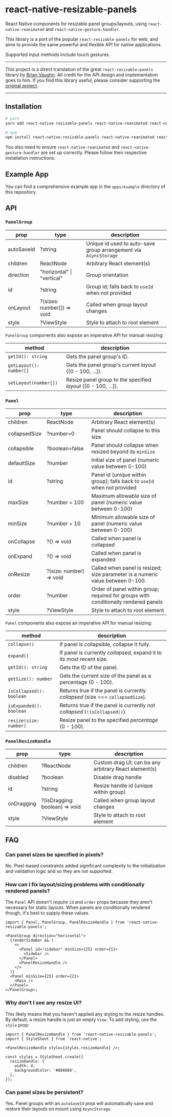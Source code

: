 # react-native-resizable-panels

React Native components for resizable panel groups/layouts, using `react-native-reanimated` and `react-native-gesture-handler`.

This library is a port of the popular `react-resizable-panels` for web, and aims to provide the same powerful and flexible API for native applications.

Supported input methods include touch gestures.

---

This project is a direct translation of the great `react-resizable-panels` library by [Brian Vaughn](https://github.com/bvaughn). All credit for the API design and implementation goes to him. If you find this library useful, please consider supporting the [original project](https://github.com/bvaughn/react-resizable-panels).

---

## Installation

```bash
# yarn
yarn add react-native-resizable-panels react-native-reanimated react-native-gesture-handler

# npm
npm install react-native-resizable-panels react-native-reanimated react-native-gesture-handler
```

You also need to ensure `react-native-reanimated` and `react-native-gesture-handler` are set up correctly. Please follow their respective installation instructions.

## Example App

You can find a comprehensive example app in the `apps/example` directory of this repository.

## API

### `PanelGroup`

| prop       | type                       | description                                                      |
| ---------- | -------------------------- | ---------------------------------------------------------------- |
| autoSaveId | ?string                    | Unique id used to auto-save group arrangement via `AsyncStorage` |
| children   | ReactNode                  | Arbitrary React element(s)                                       |
| direction  | "horizontal" \| "vertical" | Group orientation                                                |
| id         | ?string                    | Group id; falls back to `useId` when not provided                |
| onLayout   | ?(sizes: number[]) => void | Called when group layout changes                                 |
| style      | ?ViewStyle                 | Style to attach to root element                                  |

`PanelGroup` components also expose an imperative API for manual resizing:

| method                  | description                                                      |
| ----------------------- | ---------------------------------------------------------------- |
| `getId(): string`       | Gets the panel group's ID.                                       |
| `getLayout(): number[]` | Gets the panel group's current _layout_ (\[0 - 100, ...\]).      |
| `setLayout(number[])`   | Resize panel group to the specified _layout_ (\[0 - 100, ...\]). |

### `Panel`

| prop          | type                    | description                                                                         |
| ------------- | ----------------------- | ----------------------------------------------------------------------------------- |
| children      | ReactNode               | Arbitrary React element(s)                                                          |
| collapsedSize | ?number=0               | Panel should collapse to this size                                                  |
| collapsible   | ?boolean=false          | Panel should collapse when resized beyond its `minSize`                             |
| defaultSize   | ?number                 | Initial size of panel (numeric value between 0-100)                                 |
| id            | ?string                 | Panel id (unique within group); falls back to `useId` when not provided             |
| maxSize       | ?number = 100           | Maximum allowable size of panel (numeric value between 0-100)                       |
| minSize       | ?number = 10            | Minimum allowable size of panel (numeric value between 0-100)                       |
| onCollapse    | ?() => void             | Called when panel is collapsed                                                      |
| onExpand      | ?() => void             | Called when panel is expanded                                                       |
| onResize      | ?(size: number) => void | Called when panel is resized; size parameter is a numeric value between 0-100.      |
| order         | ?number                 | Order of panel within group; required for groups with conditionally rendered panels |
| style         | ?ViewStyle              | Style to attach to root element                                                     |

`Panel` components also expose an imperative API for manual resizing:

| method                   | description                                                                    |
| ------------------------ | ------------------------------------------------------------------------------ |
| `collapse()`             | If panel is collapsible, collapse it fully.                                    |
| `expand()`               | If panel is currently _collapsed_, expand it to its most recent size.          |
| `getId(): string`        | Gets the ID of the panel.                                                      |
| `getSize(): number`      | Gets the current size of the panel as a percentage (0 - 100).                  |
| `isCollapsed(): boolean` | Returns true if the panel is currently _collapsed_ (size === `collapsedSize`). |
| `isExpanded(): boolean`  | Returns true if the panel is currently _not collapsed_ (`!isCollapsed()`).     |
| `resize(size: number)`   | Resize panel to the specified _percentage_ (0 - 100).                          |

### `PanelResizeHandle`

| prop       | type                           | description                                           |
| ---------- | ------------------------------ | ----------------------------------------------------- |
| children   | ?ReactNode                     | Custom drag UI; can be any arbitrary React element(s) |
| disabled   | ?boolean                       | Disable drag handle                                   |
| id         | ?string                        | Resize handle id (unique within group)                |
| onDragging | ?(isDragging: boolean) => void | Called when group layout changes                      |
| style      | ?ViewStyle                     | Style to attach to root element                       |

## FAQ

### Can panel sizes be specified in pixels?

No. Pixel-based constraints added significant complexity to the initialization and validation logic and so they are not supported.

### How can I fix layout/sizing problems with conditionally rendered panels?

The `Panel` API doesn't _require_ `id` and `order` props because they aren't necessary for static layouts. When panels are conditionally rendered though, it's best to supply these values.

```tsx
import { Panel, PanelGroup, PanelResizeHandle } from 'react-native-resizable-panels';

<PanelGroup direction="horizontal">
  {renderSideBar && (
    <>
      <Panel id="sidebar" minSize={25} order={1}>
        <Sidebar />
      </Panel>
      <PanelResizeHandle />
    </>
  )}
  <Panel minSize={25} order={2}>
    <Main />
  </Panel>
</PanelGroup>;
```

### Why don't I see any resize UI?

This likely means that you haven't applied any styling to the resize handles. By default, a resize handle is just an empty `View`. To add styling, use the `style` prop:

```tsx
import { PanelResizeHandle } from 'react-native-resizable-panels';
import { StyleSheet } from 'react-native';

<PanelResizeHandle style={styles.resizeHandle} />;

const styles = StyleSheet.create({
  resizeHandle: {
    width: 4,
    backgroundColor: '#888888',
  },
});
```

### Can panel sizes be persistent?

Yes. Panel groups with an `autoSaveId` prop will automatically save and restore their layouts on mount using `AsyncStorage`.
